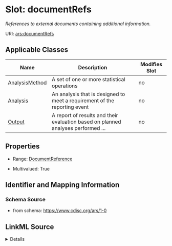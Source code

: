 # Slot: documentRefs


_References to external documents containing additional information._



URI: [ars:documentRefs](https://www.cdisc.org/ars/1-0/documentRefs)



<!-- no inheritance hierarchy -->




## Applicable Classes

| Name | Description | Modifies Slot |
| --- | --- | --- |
[AnalysisMethod](AnalysisMethod.md) | A set of one or more statistical operations |  no  |
[Analysis](Analysis.md) | An analysis that is designed to meet a requirement of the reporting event |  no  |
[Output](Output.md) | A report of results and their evaluation based on planned analyses performed ... |  no  |







## Properties

* Range: [DocumentReference](DocumentReference.md)

* Multivalued: True





## Identifier and Mapping Information







### Schema Source


* from schema: https://www.cdisc.org/ars/1-0




## LinkML Source

<details>
```yaml
name: documentRefs
description: References to external documents containing additional information.
from_schema: https://www.cdisc.org/ars/1-0
rank: 1000
multivalued: true
alias: documentRefs
domain_of:
- AnalysisMethod
- Analysis
- Output
range: DocumentReference
inlined: true
inlined_as_list: true

```
</details>